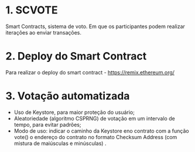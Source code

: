 # 1. SCVOTE
Smart Contracts, sistema de voto. Em que os participantes podem realizar iterações ao enviar transações.

# 2. Deploy do Smart Contract
Para realizar o deploy do smart contract - https://remix.ethereum.org/

# 3. Votação automatizada
- Uso de Keystore, para maior proteção do usuário;
- Aleatoriedade (algoritmo CSPRNG)  de votação em um intervalo de tempo, para evitar padrões;
- Modo de uso: indicar o caminho da Keystore eno contrato com a função vote() o endereço do contrato no formato Checksum Address (com mistura de maiúsculas e minúsculas) .

